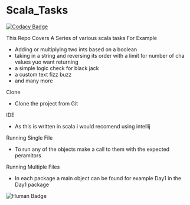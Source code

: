 # Scala_Tasks
[![Codacy Badge](https://api.codacy.com/project/badge/Grade/3530e6f9d13e4d0d85ed88d4bb5194f3)](https://app.codacy.com/app/JoshuaGomersall/Scala_Tasks?utm_source=github.com&utm_medium=referral&utm_content=JoshuaGomersall/Scala_Tasks&utm_campaign=Badge_Grade_Dashboard)

This Repo Covers A Series of various scala tasks For Example
* Adding or multiplying two ints based on a boolean 
* taking in a string and reversing its order with a limit for number of cha values yuo want returning 
* a simple logic check for black jack 
* a custom text fizz buzz 
* and many more

Clone 
* Clone the project from Git

IDE
* As this is written in scala i would recomend using intellij

Running Single File
* To run any of the objects make a call to them with the expected peramitors 

Running Multiple Files
* In each package a main object can be found for example Day1 in the Day1 package

![Human Badge](https://octodex.github.com/images/filmtocats.png)

